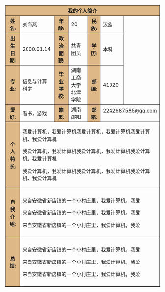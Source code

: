 <html>
 
<body background=http://p1.so.qhmsg.com/t01ed5a885549b6bf3b.jpg>
 
<table border="1" align="center" cellpadding="10" width="800">
<tr>
    <th colspan="7" bgcolor="BurlyWood" >我的个人简介</th>
</tr>
 
<tr>
    <th bgcolor="BurlyWood">姓名:</th>
    <td> 刘海燕</td>
    <th bgcolor="BurlyWood">年龄:</th>
    <td>20</td>
    <th bgcolor="BurlyWood">民族:</th>
    <td>汉族</td>
    <td rowspan="3" width="100"<p><a href="https://www.so.com/s?ie=utf-8&shb=1&src=home_tab_image&q=%E4%BB%A3%E5%BA%94%E8%B1%AA"><img border="0" src="" />
</a></p></td>
</tr>
 
<tr>
    <th bgcolor="BurlyWood">出生日期:</th>
    <td>2000.01.14</td>
    <th bgcolor="BurlyWood">政治面貌:</th>
    <td>共青团员</td>
    <th bgcolor="BurlyWood">学历:</th>
    <td>本科</td>
</tr>
 
<tr>
    <th bgcolor="BurlyWood">专业:</th>
    <td>信息与计算科学</td>
    <th bgcolor="BurlyWood">毕业学校:</th>
    <td>湖南工商大学北津学院</td>
    <th bgcolor="BurlyWood">邮编:</th>
    <td>41020</td>
</tr>
 
<tr>
     <th bgcolor="BurlyWood">爱好:</th>
     <td>看书，游戏</td>
     <th bgcolor="BurlyWood">籍贯:</th>
     <td>湖南邵阳</td>
     <th bgcolor="BurlyWood">邮箱:</th>
     <td colspan="2"<p><a  href="mailto:2242687585@qq.com?subject=Hello%20again">2242687585@qq.com </a></p></td>
</tr>
 
<tr>
     <th height="160" bgcolor="BurlyWood">个人特长:</th>
     <td colspan="6">
   <p>我爱计算机，我爱计算机我爱计算机，我爱计算机我爱计算机，我爱计算机</p>
   <p>我爱计算机，我爱计算机我爱计算机，我爱计算机我爱计算机，我爱计算机</p>
   <p>我爱计算机，我爱计算机我爱计算机，我爱计算机我爱计算机，我爱计算机</p>
    </td>
</tr>
 
<tr>
     <th height="160" bgcolor="BurlyWood"> 自我介绍:</th>
     <td colspan="6">
    <p>来自安徽省新店镇的一个小村庄里，我爱计算机，我爱</p>
    <p>来自安徽省新店镇的一个小村庄里，我爱计算机，我爱</p>
    <p>来自安徽省新店镇的一个小村庄里，我爱计算机，我爱</p>
</tr>
 
<tr>
     <th height="160" bgcolor="BurlyWood">总结:</th>
     <td colspan="6">
    <p>来自安徽省新店镇的一个小村庄里，我爱计算机，我爱</p>
    <p>来自安徽省新店镇的一个小村庄里，我爱计算机，我爱</p>
    <p>来自安徽省新店镇的一个小村庄里，我爱计算机，我爱</p>
</tr>
 
</body>
 
</html>
